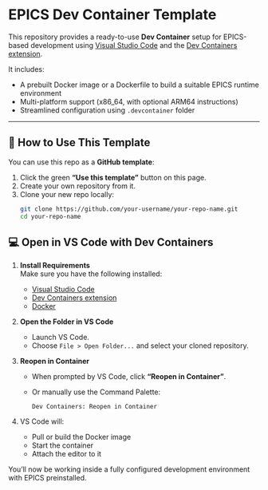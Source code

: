 # EPICS Dev Container Template

This repository provides a ready-to-use **Dev Container** setup for EPICS-based development using [Visual Studio Code](https://code.visualstudio.com/) and the [Dev Containers extension](https://marketplace.visualstudio.com/items?itemName=ms-vscode-remote.remote-containers).

It includes:

- A prebuilt Docker image or a Dockerfile to build a suitable EPICS runtime environment
- Multi-platform support (x86_64, with optional ARM64 instructions)
- Streamlined configuration using `.devcontainer` folder

---

## 🚀 How to Use This Template

You can use this repo as a **GitHub template**:

1. Click the green **“Use this template”** button on this page.
2. Create your own repository from it.
3. Clone your new repo locally:
   ```bash
   git clone https://github.com/your-username/your-repo-name.git
   cd your-repo-name

## 💻 Open in VS Code with Dev Containers

1. **Install Requirements**  
   Make sure you have the following installed:

   - [Visual Studio Code](https://code.visualstudio.com/)
   - [Dev Containers extension](https://marketplace.visualstudio.com/items?itemName=ms-vscode-remote.remote-containers)
   - [Docker](https://www.docker.com/)

2. **Open the Folder in VS Code**

   - Launch VS Code.
   - Choose `File > Open Folder...` and select your cloned repository.

3. **Reopen in Container**

   - When prompted by VS Code, click **“Reopen in Container”**.
   - Or manually use the Command Palette:

     ```
     Dev Containers: Reopen in Container
     ```

4. VS Code will:

   - Pull or build the Docker image
   - Start the container
   - Attach the editor to it

You’ll now be working inside a fully configured development environment with EPICS preinstalled.

